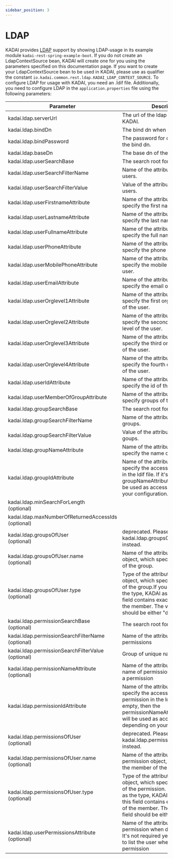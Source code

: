 ```yaml
---
sidebar_position: 3
---
```


# LDAP

KADAI provides [LDAP](https://ldap.com/learn-about-ldap/) support by showing LDAP-usage in its
example module ```kadai-rest-spring-example-boot```.
If you do not create an LdapContextSource bean, KADAI will create one for you using the parameters
specified on this documentation page.
If you want to create your LdapContextSource bean to be used in KADAI, please use as qualifier the
constant ```io.kadai.common.rest.ldap.KADAI_LDAP_CONTEXT_SOURCE```.
To configure LDAP for usage with KADAI, you need an .ldif file. Additionally, you need to configure
LDAP in the ``application.properties`` file using the following parameters:

| Parameter                                               | Description                                                                                                                                                                                                                                                   | Sample Value           |
|---------------------------------------------------------|---------------------------------------------------------------------------------------------------------------------------------------------------------------------------------------------------------------------------------------------------------------|------------------------|              
| kadai.ldap.serverUrl                                    | The url of the ldap server used by KADAI.                                                                                                                                                                                                                     | ldap://localhost:10389 |
| kadai.ldap.bindDn                                       | The bind dn when connecting.                                                                                                                                                                                                                                  | uid=admin              |
| kadai.ldap.bindPassword                                 | The password for connecting with the bind dn.                                                                                                                                                                                                                 | secret                 |
| kadai.ldap.baseDn                                       | The base dn of the ldap server.                                                                                                                                                                                                                               | ou=Test,O=KADAI        |
| kadai.ldap.userSearchBase                               | The search root for users.                                                                                                                                                                                                                                    | cn=users               |
| kadai.ldap.userSearchFilterName                         | Name of the attribute for filtering users.                                                                                                                                                                                                                    | objectclass            |
| kadai.ldap.userSearchFilterValue                        | Value of the attribute for filtering users.                                                                                                                                                                                                                   | person                 |
| kadai.ldap.userFirstnameAttribute                       | Name of the attribute that is used to specify the first name of the user.                                                                                                                                                                                     | givenName              |
| kadai.ldap.userLastnameAttribute                        | Name of the attribute that is used to specify the last name of the user.                                                                                                                                                                                      | sn                     |
| kadai.ldap.userFullnameAttribute                        | Name of the attribute that is used to specify the full name of the user.                                                                                                                                                                                      | cn                     |
| kadai.ldap.userPhoneAttribute                           | Name of the attribute that is used to specify the phone of the user.                                                                                                                                                                                          | phoneNumber            |
| kadai.ldap.userMobilePhoneAttribute                     | Name of the attribute that is used to specify the mobile phone of the user.                                                                                                                                                                                   | mobileNumber           |
| kadai.ldap.userEmailAttribute                           | Name of the attribute that is used to specify the email of the user.                                                                                                                                                                                          | email                  |
| kadai.ldap.userOrglevel1Attribute                       | Name of the attribute that is used to specify the first organization level of the user.                                                                                                                                                                       | orgLevel1              |
| kadai.ldap.userOrglevel2Attribute                       | Name of the attribute that is used to specify the second organization level of the user.                                                                                                                                                                      | orgLevel2              |
| kadai.ldap.userOrglevel3Attribute                       | Name of the attribute that is used to specify the third organization level of the user.                                                                                                                                                                       | orgLevel3              |
| kadai.ldap.userOrglevel4Attribute                       | Name of the attribute that is used to specify the fourth organization level of the user.                                                                                                                                                                      | orgLevel4              |
| kadai.ldap.userIdAttribute                              | Name of the attribute that is used to specify the id of the user.                                                                                                                                                                                             | uid                    |
| kadai.ldap.userMemberOfGroupAttribute                   | Name of the attribute that is used to specify groups of the user.                                                                                                                                                                                             | memberOf               |
| kadai.ldap.groupSearchBase                              | The search root for groups                                                                                                                                                                                                                                    |                        |
| kadai.ldap.groupSearchFilterName                        | Name of the attribute for filtering groups.                                                                                                                                                                                                                   | objectclass            |
| kadai.ldap.groupSearchFilterValue                       | Value of the attribute for filtering goups.                                                                                                                                                                                                                   | groupOfUniqueNames     |
| kadai.ldap.groupNameAttribute                           | Name of the attribute that is used to specify the name of the group.                                                                                                                                                                                          | cn                     |
| kadai.ldap.groupIdAttribute                             | Name of the attribute that is used to specify the access id of the group in the ldif file. If it's empty, then the groupNameAttribute or the dn will be used as access id, depending on your configuration.                                                   | gid                    |
| kadai.ldap.minSearchForLength<br /> (optional)          |                                                                                                                                                                                                                                                               | 3                      |
| kadai.ldap.maxNumberOfReturnedAccessIds<br />(optional) |                                                                                                                                                                                                                                                               | 50                     |
| kadai.ldap.groupsOfUser<br /> (optional)                | deprecated. Please use kadai.ldap.groupsOfUser.name instead.                                                                                                                                                                                                  | uniquemember           |
| kadai.ldap.groupsOfUser.name<br />  (optional)          | Name of the attribute in a group object, which specifies the member of the group.                                                                                                                                                                             | uniquemember           |
| kadai.ldap.groupsOfUser.type<br />(optional)            | Type of the attribute in a group object, which specifies the member of the group.If you specify ‘dn’ as the type, KADAI assumes that this field contains exactly the full dn of the member. The value of this field should be either "dn" or empty.           | dn                     |
| kadai.ldap.permissionSearchBase <br />(optional)        | The search root for permissions                                                                                                                                                                                                                               |                        |
| kadai.ldap.permissionSearchFilterName <br />(optional)  | Name of the attribute for filtering permissions                                                                                                                                                                                                               | objectclass            |
| kadai.ldap.permissionSearchFilterValue <br />(optional) | Group of unique names                                                                                                                                                                                                                                         | groupOfUniqueNames     |
| kadai.ldap.permissionNameAttribute  <br />(optional)    | Name of the attribute that sets the name of permission when defining a permission                                                                                                                                                                             | permission             |
| kadai.ldap.permissionIdAttribute                        | Name of the attribute that is used to specify the access id of the permission in the ldif file. If it's empty, then the permissionNameAttribute or the dn will be used as access id, depending on your configuration.                                         | gid                    |
| kadai.ldap.permissionsOfUser <br />(optional)           | deprecated. Please use kadai.ldap.permissionsOfUser.name instead.                                                                                                                                                                                             | uniquemember           |
| kadai.ldap.permissionsOfUser.name<br />  (optional)     | Name of the attribute in a permission object, which specifies the member of the permission.                                                                                                                                                                   | uniquemember           |
| kadai.ldap.permissionsOfUser.type<br />(optional)       | Type of the attribute in a permission object, which specifies the member of the permission. If you specify ‘dn’ as the type, KADAI assumes that this field contains exactly the full dn of the member. The value of this field should be either "dn" or empty | dn                     |
| kadai.ldap.userPermissionsAttribute <br />(optional)    | Name of the attribute that lists the permission when defining a user. It's not required yet, as it's enough to list the user when defining the permission                                                                                                     | permission             |
